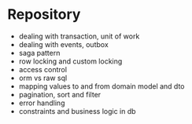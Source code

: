 # Repository

- dealing with transaction, unit of work
- dealing with events, outbox
- saga pattern
- row locking and custom locking
- access control
- orm vs raw sql
- mapping values to and from domain model and dto
- pagination, sort and filter
- error handling
- constraints and business logic in db
